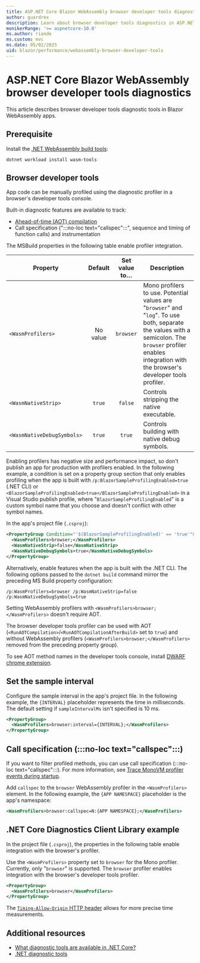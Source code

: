 ```yaml
---
title: ASP.NET Core Blazor WebAssembly browser developer tools diagnostics
author: guardrex
description: Learn about browser developer tools diagnostics in ASP.NET Core Blazor WebAssembly apps.
monikerRange: '>= aspnetcore-10.0'
ms.author: riande
ms.custom: mvc
ms.date: 05/02/2025
uid: blazor/performance/webassembly-browser-developer-tools
---
```

# ASP.NET Core Blazor WebAssembly browser developer tools diagnostics

<!-- UPDATE 10.0 - Activate ...

[!INCLUDE[](~/includes/not-latest-version.md)]

-->

This article describes browser developer tools diagnostic tools in Blazor WebAssembly apps.

## Prerequisite

Install the [.NET WebAssembly build tools](xref:blazor/tooling/webassembly#net-webassembly-build-tools):

```dotnetcli
dotnet workload install wasm-tools
```

## Browser developer tools

App code can be manually profiled using the diagnostic profiler in a browser's developer tools console.

Built-in diagnostic features are available to track:

* [Ahead-of-time (AOT) compilation](xref:blazor/tooling/webassembly#ahead-of-time-aot-compilation)
* Call specification (":::no-loc text="callspec":::", sequence and timing of function calls) and instrumentation

The MSBuild properties in the following table enable profiler integration.

Property | Default | Set value to&hellip; | Description
--- | :---: | :---: | ---
`<WasmProfilers>` | No value | `browser` | Mono profilers to use. Potential values are "`browser`" and "`log`". To use both, separate the values with a semicolon. The `browser` profiler enables integration with the browser's developer tools profiler.
`<WasmNativeStrip>` | `true` | `false` | Controls stripping the native executable.
`<WasmNativeDebugSymbols>` | `true` | `true` | Controls building with native debug symbols.

Enabling profilers has negative size and performance impact, so don't publish an app for production with profilers enabled. In the following example, a condition is set on a property group section that only enables profiling when the app is built with `/p:BlazorSampleProfilingEnabled=true` (.NET CLI) or `<BlazorSampleProfilingEnabled>true</BlazorSampleProfilingEnabled>` in a Visual Studio publish profile, where "`BlazorSampleProfilingEnabled`" is a custom symbol name that you choose and doesn't conflict with other symbol names.

In the app's project file (`.csproj`):

```xml
<PropertyGroup Condition="'$(BlazorSampleProfilingEnabled)' == 'true'">
  <WasmProfilers>browser;</WasmProfilers>
  <WasmNativeStrip>false</WasmNativeStrip>
  <WasmNativeDebugSymbols>true</WasmNativeDebugSymbols>
</PropertyGroup>
```

Alternatively, enable features when the app is built with the .NET CLI. The following options passed to the `dotnet build` command mirror the preceding MS Build property configuration:

```dotnetcli
/p:WasmProfilers=browser /p:WasmNativeStrip=false /p:WasmNativeDebugSymbols=true
```

Setting WebAssembly profilers with `<WasmProfilers>browser;</WasmProfilers>` doesn't require AOT.

The browser developer tools profiler can be used with AOT (`<RunAOTCompilation>`/`<RunAOTCompilationAfterBuild>` set to `true`) and without WebAssembly profilers (`<WasmProfilers>browser;</WasmProfilers>` removed from the preceding property group).

To see AOT method names in the developer tools console, install [DWARF chrome extension](https://chromewebstore.google.com/detail/cc++-devtools-support-dwa/pdcpmagijalfljmkmjngeonclgbbannb).

## Set the sample interval

Configure the sample interval in the app's project file. In the following example, the `{INTERVAL}` placeholder represents the time in milliseconds. The default setting if `sampleIntervalMs` isn't specified is 10 ms.

```xml
<PropertyGroup>
  <WasmProfilers>browser:interval={INTERVAL};</WasmProfilers>
</PropertyGroup>
```

## Call specification (:::no-loc text="callspec":::)

If you want to filter profiled methods, you can use call specification (:::no-loc text="callspec":::). For more information, see [Trace MonoVM profiler events during startup](https://github.com/dotnet/runtime/blob/main/docs/design/mono/diagnostics-tracing.md#trace-monovm-profiler-events-during-startup).

Add `callspec` to the `browser` WebAssembly profiler in the `<WasmProfilers>` element. In the following example, the `{APP NAMESPACE}` placeholder is the app's namespace:

```xml
<WasmProfilers>browser:callspec=N:{APP NAMESPACE};</WasmProfilers>
```

## .NET Core Diagnostics Client Library example

In the project file (`.csproj`), the properties in the following table enable integration with the browser's profiler.

Use the `<WasmProfilers>` property set to `browser` for the Mono profiler. Currently, only "`browser`" is supported. The `browser` profiler enables integration with the browser's developer tools profiler.

```xml
<PropertyGroup>
  <WasmProfilers>browser</WasmProfilers>
</PropertyGroup>
```

The [`Timing-Allow-Origin` HTTP header](https://developer.mozilla.org/docs/Web/HTTP/Reference/Headers/Timing-Allow-Origin) allows for more precise time measurements.

## Additional resources

* [What diagnostic tools are available in .NET Core?](/dotnet/core/diagnostics/)
* [.NET diagnostic tools](/dotnet/core/diagnostics/tools-overview)
